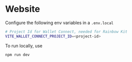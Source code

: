 # Website

Configure the following env variables in a `.env.local`

```sh
# Project Id for Wallet Connect, needed for Rainbow Kit
VITE_WALLET_CONNECT_PROJECT_ID=<project-id>
```

To run locally, use

```sh
npm run dev
```
